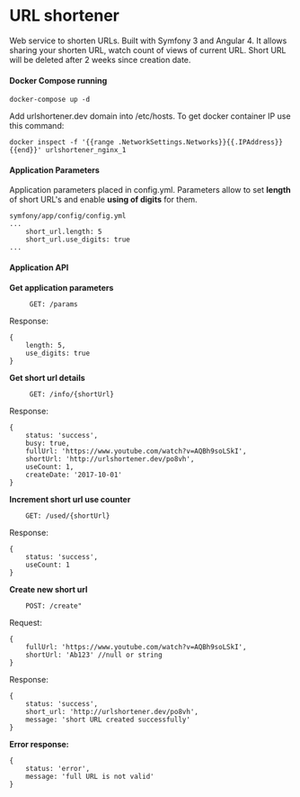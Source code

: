 # URL shortener

Web service to shorten URLs. Built with Symfony 3 and Angular 4. It allows sharing your shorten URL, watch count of views of current URL. Short URL will be deleted after 2 weeks since creation date.

#### Docker Compose running
```
docker-compose up -d
```

Add urlshortener.dev domain into /etc/hosts. To get docker container IP use this command:

```
docker inspect -f '{{range .NetworkSettings.Networks}}{{.IPAddress}}{{end}}' urlshortener_nginx_1
```

#### Application Parameters

Application parameters placed in config.yml. Parameters allow to set **length** of short URL's and enable **using of digits** for them.
```
symfony/app/config/config.yml
...
    short_url.length: 5
    short_url.use_digits: true
...
```

#### Application API

**Get application parameters**
```
     GET: /params
```
Response:
```
{
    length: 5,
    use_digits: true
}
```

**Get short url details**
```
     GET: /info/{shortUrl}
```
Response:
```
{
    status: 'success',
    busy: true,
    fullUrl: 'https://www.youtube.com/watch?v=AQBh9soLSkI',
    shortUrl: 'http://urlshortener.dev/po8vh',
    useCount: 1,
    createDate: '2017-10-01'
}
```

**Increment short url use counter**
```
    GET: /used/{shortUrl}
```
Response:
```
{
    status: 'success',
    useCount: 1
}
```

**Create new short url**
```
    POST: /create"
```
Request:
```
{
    fullUrl: 'https://www.youtube.com/watch?v=AQBh9soLSkI',
    shortUrl: 'Ab123' //null or string
}
```
Response:
```
{
    status: 'success',
    short_url: 'http://urlshortener.dev/po8vh',
    message: 'short URL created successfully'
}
```

**Error response:**
```
{
    status: 'error',
    message: 'full URL is not valid'
}
```

